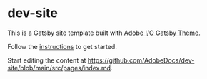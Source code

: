 # dev-site

This is a Gatsby site template built with [Adobe I/O Gatsby Theme](https://github.com/adobe/gatsby-theme-aio).  

Follow the [instructions](https://github.com/adobe/gatsby-theme-aio#getting-started) to get started.

Start editing the content at https://github.com/AdobeDocs/dev-site/blob/main/src/pages/index.md.
